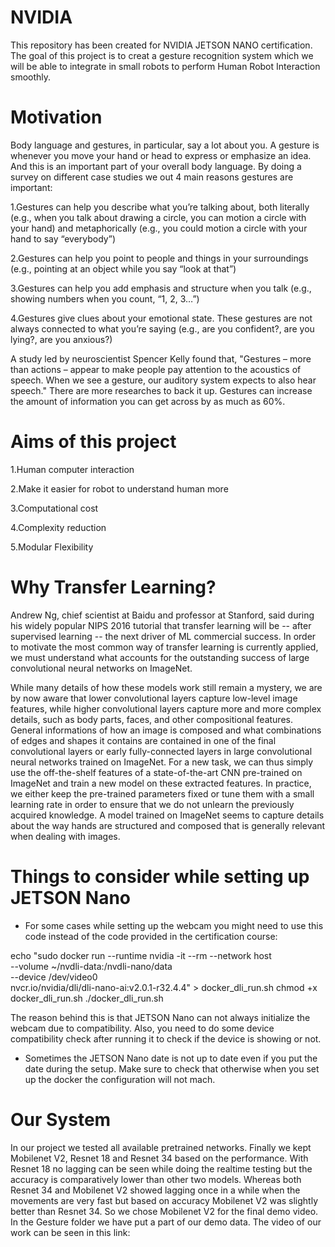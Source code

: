 # NVIDIA
This repository has been created for NVIDIA JETSON NANO certification. The goal of this project is to creat a gesture recognition system which we will be able to integrate in small robots to perform Human Robot Interaction smoothly.
# Motivation
Body language and gestures, in particular, say a lot about you. A gesture is whenever you move your hand or head to express or emphasize an idea. And this is an important part of your overall body language. By doing a survey on different case studies we out 4 main reasons gestures are important:​

1.Gestures can help you describe what you’re talking about, both literally (e.g., when you talk about drawing a circle, you can motion a circle with your hand) and metaphorically (e.g., you could motion a circle with your hand to say “everybody”)

2.Gestures can help you point to people and things in your surroundings (e.g., pointing at an object while you say “look at that”)​

3.Gestures can help you add emphasis and structure when you talk (e.g., showing numbers when you count, “1, 2, 3…”)​

4.Gestures give clues about your emotional state. These gestures are not always connected to what you’re saying (e.g., are you confident?, are you lying?, are you anxious?)

A study led by neuroscientist Spencer Kelly found that, "Gestures – more than actions – appear to make people pay attention to the acoustics of speech. When we see a gesture, our auditory system expects to also hear speech." There are  more researches to back it up. Gestures can increase the amount of information you can get across by as much as 60%.
# Aims of this project
1.Human computer interaction

2.Make it easier for robot to understand human more

3.Computational cost

4.Complexity reduction

5.Modular Flexibility
# Why Transfer Learning?
Andrew Ng, chief scientist at Baidu and professor at Stanford, said during his widely popular NIPS 2016 tutorial that transfer learning will be -- after supervised learning -- the next driver of ML commercial success. In order to motivate the most common way of transfer learning is currently applied, we must understand what accounts for the outstanding success of large convolutional neural networks on ImageNet.

While many details of how these models work still remain a mystery, we are by now aware that lower convolutional layers capture low-level image features, while higher convolutional layers capture more and more complex details, such as body parts, faces, and other compositional features. General informations of how an image is composed and what combinations of edges and shapes it contains are contained in one of the final convolutional layers or early fully-connected layers in large convolutional neural networks trained on ImageNet. For a new task, we can thus simply use the off-the-shelf features of a state-of-the-art CNN pre-trained on ImageNet and train a new model on these extracted features. In practice, we either keep the pre-trained parameters fixed or tune them with a small learning rate in order to ensure that we do not unlearn the previously acquired knowledge. A model trained on ImageNet seems to capture details about the way hands are structured and composed that is generally relevant when dealing with images. 

# Things to consider while setting up JETSON Nano
* For some cases while setting up the webcam you might need to use this code instead of the code provided in the certification course:

echo "sudo docker run --runtime nvidia -it --rm --network host \
    --volume ~/nvdli-data:/nvdli-nano/data \
    --device /dev/video0 \
    nvcr.io/nvidia/dli/dli-nano-ai:v2.0.1-r32.4.4" > docker_dli_run.sh
chmod +x docker_dli_run.sh
./docker_dli_run.sh

The reason behind this is that JETSON Nano can not always initialize the webcam due to compatibility. Also, you need to do some device compatibility check after running it to check if the device is showing or not.

* Sometimes the JETSON Nano date is not up to date even if you put the date during the setup. Make sure to check that otherwise when you set up the docker the configuration will not mach.

# Our System 
In our project we tested all available pretrained networks. Finally we kept Mobilenet V2, Resnet 18 and Resnet 34 based on the performance. With Resnet 18 no lagging can be seen while doing the realtime testing but the accuracy is comparatively lower than other two models. Whereas both Resnet 34 and Mobilenet V2 showed lagging once in a while when the movements are very fast but based on accuracy Mobilenet V2 was slightly better than Resnet 34. So we chose Mobilenet V2 for the final demo video. In the Gesture folder we have put a part of our demo data. The video of our work can be seen in this link:




